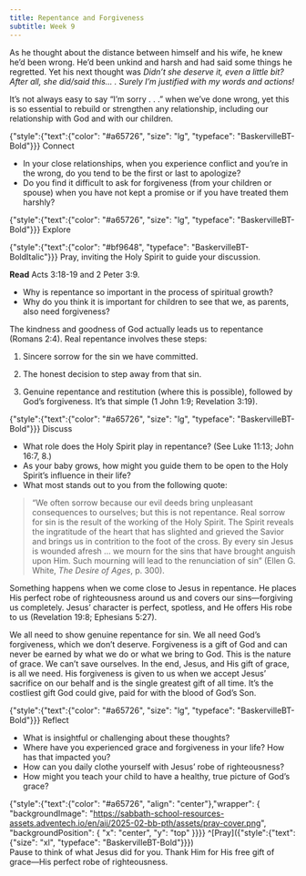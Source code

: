 ```yaml
---
title: Repentance and Forgiveness
subtitle: Week 9
---
```


As he thought about the distance between himself and his wife, he knew he’d been wrong. He’d been unkind and harsh and had said some things he regretted. Yet his next thought was _Didn’t she deserve it, even a little bit? After all, she did/said this… . Surely I’m justified with my words and actions!_

It’s not always easy to say “I’m sorry . . .” when we’ve done wrong, yet this is so essential to rebuild or strengthen any relationship, including our relationship with God and with our children.

{"style":{"text":{"color": "#a65726", "size": "lg", "typeface": "BaskervilleBT-Bold"}}}
Connect

+ In your close relationships, when you experience conflict and you’re in the wrong, do you tend to be the first or last to apologize?
+ Do you find it difficult to ask for forgiveness (from your children or spouse) when you have not kept a promise or if you have treated them harshly?

{"style":{"text":{"color": "#a65726", "size": "lg", "typeface": "BaskervilleBT-Bold"}}}
Explore

{"style":{"text":{"color": "#bf9648", "typeface": "BaskervilleBT-BoldItalic"}}}
Pray, inviting the Holy Spirit to guide your discussion.

**Read** Acts 3:18-19 and 2 Peter 3:9.

+ Why is repentance so important in the process of spiritual growth?
+ Why do you think it is important for children to see that we, as parents, also need forgiveness?

The kindness and goodness of God actually leads us to repentance (Romans 2:4). Real repentance involves these steps:

1. Sincere sorrow for the sin we have committed.

2. The honest decision to step away from that sin.

3. Genuine repentance and restitution (where this is possible), followed by God’s forgiveness. It’s that simple (1 John 1:9; Revelation 3:19).

{"style":{"text":{"color": "#a65726", "size": "lg", "typeface": "BaskervilleBT-Bold"}}}
Discuss

+ What role does the Holy Spirit play in repentance? (See Luke 11:13; John 16:7, 8.)
+ As your baby grows, how might you guide them to be open to the Holy Spirit’s influence in their life?
+ What most stands out to you from the following quote:

> “We often sorrow because our evil deeds bring unpleasant consequences to ourselves; but this is not repentance. Real sorrow for sin is the result of the working of the Holy Spirit. The Spirit reveals the ingratitude of the heart that has slighted and grieved the Savior and brings us in contrition to the foot of the cross. By every sin Jesus is wounded afresh … we mourn for the sins that have brought anguish upon Him. Such mourning will lead to the renunciation of sin” (Ellen G. White, _The Desire of Ages_, p. 300).

Something happens when we come close to Jesus in repentance. He places His perfect robe of righteousness around us and covers our sins—forgiving us completely. Jesus’ character is perfect, spotless, and He offers His robe to us (Revelation 19:8; Ephesians 5:27).

We all need to show genuine repentance for sin. We all need God’s forgiveness, which we don’t deserve. Forgiveness is a gift of God and can never be earned by what we do or what we bring to God. This is the nature of grace. We can’t save ourselves. In the end, Jesus, and His gift of grace, is all we need. His forgiveness is given to us when we accept Jesus’ sacrifice on our behalf and is the single greatest gift of all time. It’s the costliest gift God could give, paid for with the blood of God’s Son.

{"style":{"text":{"color": "#a65726", "size": "lg", "typeface": "BaskervilleBT-Bold"}}}
Reflect

+ What is insightful or challenging about these thoughts?
+ Where have you experienced grace and forgiveness in your life? How has that impacted you?
+ How can you daily clothe yourself with Jesus’ robe of righteousness?
+ How might you teach your child to have a healthy, true picture of God’s grace?

{"style":{"text":{"color": "#a65726", "align": "center"},"wrapper": { "backgroundImage": "https://sabbath-school-resources-assets.adventech.io/en/aij/2025-02-bb-pth/assets/pray-cover.png", "backgroundPosition": { "x": "center", "y": "top" }}}}
^[Pray]({"style":{"text":{"size": "xl", "typeface": "BaskervilleBT-Bold"}}})\
Pause to think of what Jesus did for you. Thank Him for His free gift of\
grace—His perfect robe of righteousness.